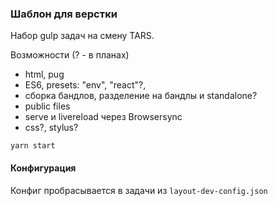 ### Шаблон для верстки

Набор gulp задач на смену TARS.


Возможности (? - в планах)
- html, pug
- ES6, presets: "env", "react"?,
- сборка бандлов, разделение на бандлы и standalone? 
- public files
- serve и livereload через Browsersync
- css?, stylus?

```
yarn start
```

#### Конфигурация
Конфиг пробрасывается в задачи из ```layout-dev-config.json```
